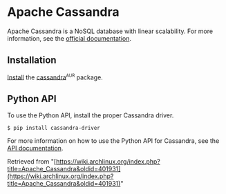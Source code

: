# Apache Cassandra

Apache Cassandra is a NoSQL database with linear scalability. For more information, see the [official documentation](http://docs.datastax.com/en/cassandra/2.0/cassandra/gettingStartedCassandraIntro.html).

## Installation

[Install](/index.php/Install "Install") the [cassandra](https://aur.archlinux.org/packages/cassandra/)<sup><small>AUR</small></sup> package.

## Python API

To use the Python API, install the proper Cassandra driver.

```
$ pip install cassandra-driver

```

For more information on how to use the Python API for Cassandra, see the [API documentation](https://datastax.github.io/python-driver/api/index.html).

Retrieved from "[https://wiki.archlinux.org/index.php?title=Apache_Cassandra&oldid=401931](https://wiki.archlinux.org/index.php?title=Apache_Cassandra&oldid=401931)"